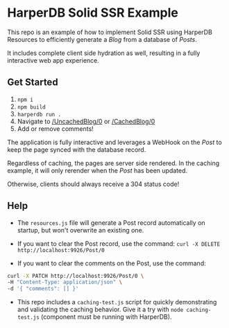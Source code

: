 # HarperDB Solid SSR Example

This repo is an example of how to implement Solid SSR using HarperDB Resources to efficiently generate a _Blog_ from a database of _Posts_.

It includes complete client side hydration as well, resulting in a fully interactive web app experience.

## Get Started

1. `npm i`
2. `npm build`
3. `harperdb run .`
4. Navigate to [/UncachedBlog/0](http://localhost:9926/UncachedBlog/0) or [/CachedBlog/0](http://localhost:9926/CachedBlog/0)
5. Add or remove comments!

The application is fully interactive and leverages a WebHook on the _Post_ to keep the page synced with the database record.

Regardless of caching, the pages are server side rendered. In the caching example, it will only rerender when the _Post_ has been updated.

Otherwise, clients should always receive a 304 status code!

## Help

- The `resources.js` file will generate a Post record automatically on startup, but won't overwrite an existing one.

- If you want to clear the Post record, use the command: `curl -X DELETE http://localhost:9926/Post/0`

- If you want to clear the comments on the Post, use the command:

```sh
curl -X PATCH http://localhost:9926/Post/0 \
-H "Content-Type: application/json" \
-d '{ "comments": [] }'
```

- This repo includes a `caching-test.js` script for quickly demonstrating and validating the caching behavior. Give it a try with `node caching-test.js` (component must be running with HarperDB).
